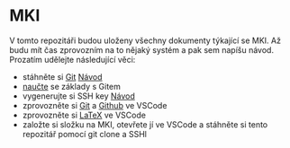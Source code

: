 # MKI

V tomto repozitáři budou uloženy všechny dokumenty týkající se MKI. 
Až budu mít čas zprovozním na to nějaký systém a pak sem napíšu návod. 
Prozatím udělejte následující věci:
+ stáhněte si [Git](https://git-scm.com/download/win) [Návod](https://www.atlassian.com/git/tutorials/install-git)
+ [naučte](https://youtu.be/RGOj5yH7evk) se základy s Gitem
+ vygenerujte si SSH key [Návod](https://docs.github.com/en/authentication/connecting-to-github-with-ssh/adding-a-new-ssh-key-to-your-github-account)
+ zprovozněte si [Git](https://code.visualstudio.com/docs/sourcecontrol/overview) a [Github](https://code.visualstudio.com/docs/sourcecontrol/github) ve VSCode
+ zprovozněte si [LaTeX](https://youtu.be/4lyHIQl4VM8) ve VSCode
+ založte si složku na MKI, otevřete jí ve VSCode a stáhněte si tento repozitář pomocí git clone a SSHl
